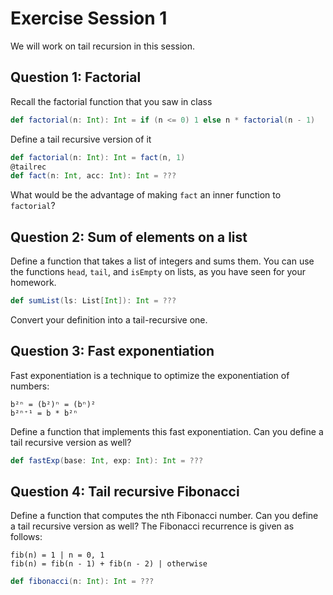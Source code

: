# Exercise Session 1

We will work on tail recursion in this session.

## Question 1: Factorial

Recall the factorial function that you saw in class

```scala
def factorial(n: Int): Int = if (n <= 0) 1 else n * factorial(n - 1)
```

Define a tail recursive version of it

```scala
def factorial(n: Int): Int = fact(n, 1)
@tailrec
def fact(n: Int, acc: Int): Int = ???
```

What would be the advantage of making `fact` an inner function to `factorial`?

## Question 2: Sum of elements on a list

Define a function that takes a list of integers and sums them. You can use the functions `head`, `tail`, and `isEmpty` on lists, as you have seen for your homework.

```scala
def sumList(ls: List[Int]): Int = ???
```

Convert your definition into a tail-recursive one.

## Question 3: Fast exponentiation

Fast exponentiation is a technique to optimize the exponentiation of numbers:

```
b²ⁿ = (b²)ⁿ = (bⁿ)²
b²ⁿ⁺¹ = b * b²ⁿ
```

Define a function that implements this fast exponentiation. Can you define a tail recursive version as well?

```scala
def fastExp(base: Int, exp: Int): Int = ???
```

## Question 4: Tail recursive Fibonacci

Define a function that computes the nth Fibonacci number. Can you define a tail recursive version as well? The Fibonacci recurrence is given as follows:

```
fib(n) = 1 | n = 0, 1
fib(n) = fib(n - 1) + fib(n - 2) | otherwise
```

```scala
def fibonacci(n: Int): Int = ???
```
